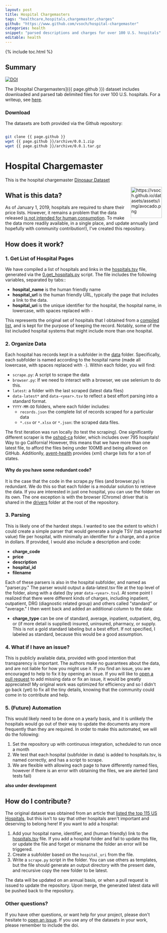 ```yaml
---
layout: post
title: Hospital Chargemasters
tags: "healthcare,hospitals,chargemaster,charges"
github: "https://www.github.com/vsoch/hospital-chargemaster"
categories: health
snippet: "parsed descriptions and charges for over 100 U.S. hospitals"
editable: health
---
```


{% include toc.html %}

## Summary

[![DOI](https://zenodo.org/badge/166080583.svg)](https://zenodo.org/badge/latestdoi/166080583)

The [Hospital Chargemasters]({{ page.github }}) dataset includes downloaded
and parsed tab delimited files for over 100 U.S. hospitals. For a writeup,
see [here](https://vsoch.github.io/2019/hospital-chargemasters/).

### Download

The datasets are both provided via the Github repository:

```bash

git clone {{ page.github }}
wget {{ page.github }}/archive/0.0.1.zip
wget {{ page.github }}/archive/0.0.1.tar.gz

```

# Hospital Chargemaster

This is the hospital chargemaster [Dinosaur Dataset](https://vsoch.github.io/datasets)

<a target="_blank" href="https://camo.githubusercontent.com/d0eb19f161d4795a9c137b9b71c70b008d7c5e8e/68747470733a2f2f76736f63682e6769746875622e696f2f64617461736574732f6173736574732f696d672f61766f6361646f2e706e67"><img src="https://camo.githubusercontent.com/d0eb19f161d4795a9c137b9b71c70b008d7c5e8e/68747470733a2f2f76736f63682e6769746875622e696f2f64617461736574732f6173736574732f696d672f61766f6361646f2e706e67" alt="https://vsoch.github.io/datasets/assets/img/avocado.png" data-canonical-src="https://vsoch.github.io/datasets/assets/img/avocado.png" style="max-width:100%; float:right" width="100px"></a>

## What is this data?

As of January 1, 2019, hospitals are required to share their price lists. However,
 it remains a problem that the data released
[is not intended for human consumption](https://qz.com/1518545/price-lists-for-the-115-biggest-us-hospitals-new-transparency-law/). To make the data more readily available, in a single place, and update annually (and hopefully with community contribution!), I've created this repository.

## How does it work?

### 1. Get List of Hospital Pages

We have compiled a list of hospitals and links in the [hospitals.tsv](hospitals.tsv) 
file, generated via the [0.get_hospitals.py](0.get_hospitals.py) script. 
The file includes the following variables, separated by tabs::

 - **hospital_name** is the human friendly name
 - **hospital_url** is the human friendly URL, typically the page that includes a link to the data.
 - **hospital_uri** is the unique identifier for the hospital, the hospital name, in lowercase, with spaces replaced with `-`

This represents the original set of hospitals that I obtained from a [compiled list](https://www.cms.gov/newsroom/fact-sheets/fiscal-year-fy-2019-medicare-hospital-inpatient-prospective-payment-system-ipps-and-long-term-acute-0), and is kept for the purpose of keeping the record. Notably, some of the list included hospital
systems that might include more than one hospital.

### 2. Organize Data

Each hospital has records kept in a subfolder in the [data](data) folder. Specifically,
each subfolder is named according to the hospital name (made all lowercase, with spaces 
replaced with `-`). Within each folder, you will find:

 - `scrape.py`: A script to scrape the data
 - `browser.py`: If we need to interact with a browser, we use selenium to do this.
 - `latest`: a folder with the last scraped (latest data files)
 - `data-latest*` and `data-<year>.tsv` to reflect a best effort parsing into a standard format.
 - `YYYY-MM-DD` folders, where each folder includes:
   - `records.json` the complete list of records scraped for a particular data
   - `*.csv` or `*.xlsx` or `*.json`: the scraped data files.

The first iteration was run locally (to test the scraping). One significantly different
scraper is the [oshpd-ca](data/oshpd-ca) folder, which includes over 795 hospitals! Way to go
California! However, this means that we have more than one latest file, to afford the files being
under 100MB and being allowed on GitHub. Additionlly, [avent-health](data/advent-health) provides (xml) charge lists for a ton of states.

#### Why do you have some redundant code?

It is the case that the code in the scrape.py files (and browser.py) is redundant. We do this so
that each folder is a modular solution to retrieve the data. If you are interested in just
one hospital, you can use the folder on its own. The one exception is with the browser (Chrome)
driver that is shared in the [drivers](https://github.com/vsoch/hospital-chargemaster/tree/master/drivers) folder at the root of the repository.

### 3. Parsing

This is likely one of the hardest steps. I wanted to see the extent to which I could
create a simple parser that would generate a single TSV (tab separted value) file
per hospital, with minimally an identifier for a charge, and a price in dollars. If
provided, I would also include a description and code:

 - **charge_code**
 - **price**
 - **description**
 - **hospital_id**
 - **filename**

Each of these parsers is also in the hospital subfolder, and named as "parser.py." The parser would output a data-latest.tsv file at the top level of the folder, along with a dated (by year `data-<year>.tsv`). At some point
I realized that there were different kinds of charges, including inpatient, outpatient, DRG (diagnostic related group) and others called
"standard" or "average." I then went back and added an additional column
to the data:

 - **charge_type** can be one of standard, average, inpatient, outpatient, drg, or (if more detail is supplied) insured, uninsured, pharmacy, or supply. This is not a gold standard labeling but a best effort. If not specified, I labeled as standard, because this would be a good assumption.

### 4. What if I have an issue?

This is publicly available data, provided with good intention that 
transparency is important. The authors make no guarantees about 
the data, and are not liable for how you might use it. If you find an issue,
you are encouraged to help to fix it by opening an issue. 
If you will like to [open a pull request](https://www.github.com/vsoch/hospital-chargemaster) to add missing data or fix an issue, it would be greatly appreciated! My original work was optimized for efficiency and so I didn't go back (yet) to fix all the tiny details, knowing that the community could come in to contribute and help.

### 5. (Future) Automation

This would likely need to be done on a yearly basis, and it is unlikely the hospitals
would go out of their way to update the documents any more frequently than they are required.
In order to make this automated, we will do the following:

 1. Set the repository up with continuous integration, scheduled to run once a month
 2. We test that each hospital (subfolder in data) is added to hospitals.tsv, is named correctly, and has a script to scrape.
 3. We are flexible with allowing each page to have differently named files, however if there is an error with obtaining the files, we are alerted (and tests fail)

**also under development**

## How do I contribute?

The original dataset was obtained from an article that [listed the top 115 US Hospitals](https://www.cms.gov/newsroom/fact-sheets/fiscal-year-fy-2019-medicare-hospital-inpatient-prospective-payment-system-ipps-and-long-term-acute-0), but this isn't to say that other hospitals aren't
important and deserving to belong here! If you want to add a hospital:

 1. Add your hospital name, identifier, and (human friendly) link to the [hospitals.tsv](hospitals.tsv) file. If you add a hospital folder and fail to update this file, or update the file and forget or misname the folder an error will be triggered.
 2. Create a subfolder based on the `hospital_uri` from the file.
 3. Write a `scrape.py` script in the folder. You can use others as templates, but the file should generate an output directory with the present date, and recursive copy the new folder to be latest.

The data will be updated on an annual basis, or when a pull request is issued to update the repository.
Upon merge, the generated latest data will be pushed back to the repository.

### Other questions?

If you have other questions, or want help for your project, please don't hesitate to <a href="{{ post.github }}">open an issue</a>. If you use any of the datasets in your work,
please remember to include the doi.
